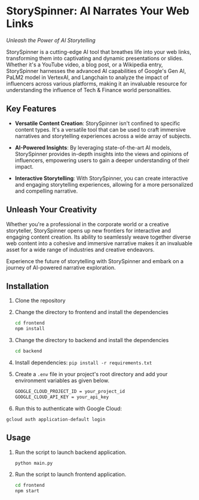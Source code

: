 # StorySpinner: AI Narrates Your Web Links

*Unleash the Power of AI Storytelling*

StorySpinner is a cutting-edge AI tool that breathes life into your web links, transforming them into captivating and dynamic presentations or slides. Whether it's a YouTube video, a blog post, or a Wikipedia entry, StorySpinner harnesses the advanced AI capabilities of Google's Gen AI, PaLM2 model in VertexAI, and Langchain to analyze the impact of influencers across various platforms, making it an invaluable resource for understanding the influence of Tech & Finance world personalities.

## Key Features

- **Versatile Content Creation**: StorySpinner isn't confined to specific content types. It's a versatile tool that can be used to craft immersive narratives and storytelling experiences across a wide array of subjects.

- **AI-Powered Insights**: By leveraging state-of-the-art AI models, StorySpinner provides in-depth insights into the views and opinions of influencers, empowering users to gain a deeper understanding of their impact.

- **Interactive Storytelling**: With StorySpinner, you can create interactive and engaging storytelling experiences, allowing for a more personalized and compelling narrative.

## Unleash Your Creativity

Whether you're a professional in the corporate world or a creative storyteller, StorySpinner opens up new frontiers for interactive and engaging content creation. Its ability to seamlessly weave together diverse web content into a cohesive and immersive narrative makes it an invaluable asset for a wide range of industries and creative endeavors.

Experience the future of storytelling with StorySpinner and embark on a journey of AI-powered narrative exploration.


## Installation
1. Clone the repository
2. Change the directory to frontend and install the dependencies
    ```bash
    cd frontend
    npm install
    ```
3. Change the directory to backend and install the dependencies
    ```bash
    cd backend
    ```
3. Install dependencies: `pip install -r requirements.txt`
4. Create a `.env` file in your project's root directory and add your environment variables as given below.
    
    ```bash
    GOOGLE_CLOUD_PROJECT_ID = your_project_id
    GOOGLE_CLOUD_API_KEY = your_api_key
    ```
5. Run this to authenticate with Google Cloud: 
``` 
gcloud auth application-default login
```
## Usage
1. Run the script to launch backend application.

    ```bash
    python main.py
    ```

2. Run the script to launch frontend application.

    ```bash
    cd frontend
    npm start
    ```
